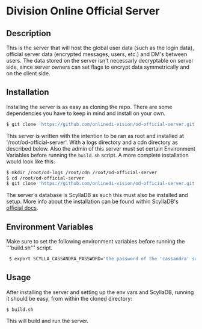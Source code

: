 # Division Online Official Server
## Description
This is the server that will host the global user data (such as the login data), official server data (encrypted messages, users, etc.) and DM's between users. The data stored on the server isn't necessarly decryptable on server side, since server owners can set flags to encrypt data symmetrically and on the client side.
## Installation
Installing the server is as easy as cloning the repo. There are some dependencies you have to keep in mind and install on your own.
```sh
$ git clone 'https://github.com/onlinedi-vision/od-official-server.git'
```
This server is written with the intention to be ran as root and installed at '/root/od-official-server'. With a logs directory and a cdn directory as described below.
Also the admin of this server must set certain Environment Variables before running the ```build.sh``` script.
A more complete installation would look like this:
```sh
$ mkdir /root/od-logs /root/cdn /root/od-official-server
$ cd /root/od-official-server
$ git clone 'https://github.com/onlinedi-vision/od-official-server.git'
```
The server's database is ScyllaDB as such this must also be installed and setup. More info about the installation can be found within ScyllaDB's [official docs](https://opensource.docs.scylladb.com/stable/getting-started/install-scylla/index.html).
## Environment Variables
Make sure to set the following environment variables before running the '''build.sh''' script.
```sh
 $ export SCYLLA_CASSANDRA_PASSWORD="the password of the 'cassandra' superuser of the scylladb instance"
```
## Usage
After installing the server and setting up the env vars and ScyllaDB, running it should be easy, from within the cloned directory:
```
$ build.sh
```
This will build and run the server.
